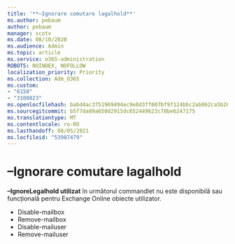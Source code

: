 ```yaml
---
title: '**–Ignorare comutare lagalhold**'
ms.author: pebaum
author: pebaum
manager: scotv
ms.date: 08/10/2020
ms.audience: Admin
ms.topic: article
ms.service: o365-administration
ROBOTS: NOINDEX, NOFOLLOW
localization_priority: Priority
ms.collection: Adm_O365
ms.custom:
- "6150"
- "3100023"
ms.openlocfilehash: babd4ac3751969494ec9e8d3ff007bf9f124bbc2ab862ca5b26ce21cee01c3ef
ms.sourcegitcommit: b5f7da89a650d2915dc652449623c78be6247175
ms.translationtype: MT
ms.contentlocale: ro-RO
ms.lasthandoff: 08/05/2021
ms.locfileid: "53987479"
---
```

# <a name="ignorelegalhold-switch"></a>**–Ignorare comutare lagalhold**

**–IgnoreLegalhold utilizat** în următorul commandlet nu este disponibilă sau funcțională pentru Exchange Online obiecte utilizator.

- Disable-mailbox
- Remove-mailbox
- Disable-mailuser
- Remove-mailuser